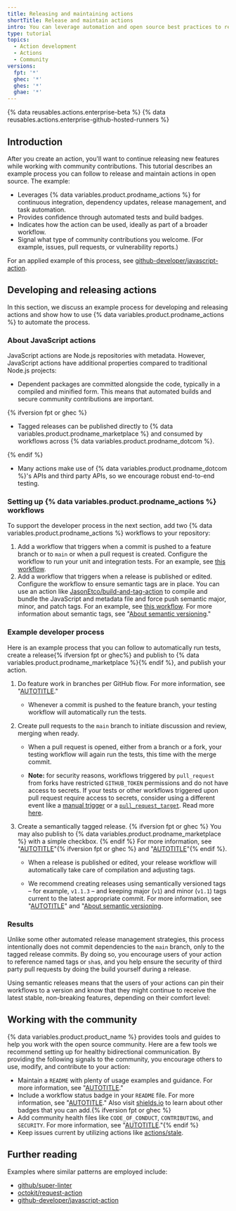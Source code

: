 ```yaml
---
title: Releasing and maintaining actions
shortTitle: Release and maintain actions
intro: You can leverage automation and open source best practices to release and maintain actions.
type: tutorial
topics:
  - Action development
  - Actions
  - Community
versions:
  fpt: '*'
  ghec: '*'
  ghes: '*'
  ghae: '*'
---
```


{% data reusables.actions.enterprise-beta %}
{% data reusables.actions.enterprise-github-hosted-runners %}

## Introduction

After you create an action, you'll want to continue releasing new features while working with community contributions. This tutorial describes an example process you can follow to release and maintain actions in open source. The example:

* Leverages {% data variables.product.prodname_actions %} for continuous integration, dependency updates, release management, and task automation.
* Provides confidence through automated tests and build badges.
* Indicates how the action can be used, ideally as part of a broader workflow.
* Signal what type of community contributions you welcome. (For example, issues, pull requests, or vulnerability reports.)

For an applied example of this process, see [github-developer/javascript-action](https://github.com/github-developer/javascript-action).

## Developing and releasing actions

In this section, we discuss an example process for developing and releasing actions and show how to use {% data variables.product.prodname_actions %} to automate the process.

### About JavaScript actions

JavaScript actions are Node.js repositories with metadata. However, JavaScript actions have additional properties compared to traditional Node.js projects:

* Dependent packages are committed alongside the code, typically in a compiled and minified form. This means that automated builds and secure community contributions are important.

{% ifversion fpt or ghec %}

* Tagged releases can be published directly to {% data variables.product.prodname_marketplace %} and consumed by workflows across {% data variables.product.prodname_dotcom %}.

{% endif %}

* Many actions make use of {% data variables.product.prodname_dotcom %}'s APIs and third party APIs, so we encourage robust end-to-end testing.

### Setting up {% data variables.product.prodname_actions %} workflows

To support the developer process in the next section, add two {% data variables.product.prodname_actions %} workflows to your repository:

1. Add a workflow that triggers when a commit is pushed to a feature branch or to `main` or when a pull request is created. Configure the workflow to run your unit and integration tests. For an example, see [this workflow](https://github.com/github-developer/javascript-action/blob/963a3b9a9c662fd499419a240ed8c49411ff5add/.github/workflows/test.yml).
2. Add a workflow that triggers when a release is published or edited. Configure the workflow to ensure semantic tags are in place. You can use an action like [JasonEtco/build-and-tag-action](https://github.com/JasonEtco/build-and-tag-action) to compile and bundle the JavaScript and metadata file and force push semantic major, minor, and patch tags. For an example, see [this workflow](https://github.com/github-developer/javascript-action/blob/963a3b9a9c662fd499419a240ed8c49411ff5add/.github/workflows/publish.yml). For more information about semantic tags, see "[About semantic versioning](https://docs.npmjs.com/about-semantic-versioning)."

### Example developer process

Here is an example process that you can follow to automatically run tests, create a release{% ifversion fpt or ghec%} and publish to {% data variables.product.prodname_marketplace %}{% endif %}, and publish your action.

1. Do feature work in branches per GitHub flow. For more information, see "[AUTOTITLE](/get-started/quickstart/github-flow)."
   * Whenever a commit is pushed to the feature branch, your testing workflow will automatically run the tests.

2. Create pull requests to the `main` branch to initiate discussion and review, merging when ready.

   * When a pull request is opened, either from a branch or a fork, your testing workflow will again run the tests, this time with the merge commit.

   * **Note:** for security reasons, workflows triggered by `pull_request` from forks have restricted `GITHUB_TOKEN` permissions and do not have access to secrets. If your tests or other workflows triggered upon pull request require access to secrets, consider using a different event like a [manual trigger](/actions/using-workflows/events-that-trigger-workflows#manual-events) or a [`pull_request_target`](/actions/using-workflows/events-that-trigger-workflows#pull_request_target). Read more [here](/actions/using-workflows/events-that-trigger-workflows#pull-request-events-for-forked-repositories).

3. Create a semantically tagged release. {% ifversion fpt or ghec %} You may also publish to {% data variables.product.prodname_marketplace %} with a simple checkbox. {% endif %} For more information, see "[AUTOTITLE](/repositories/releasing-projects-on-github/managing-releases-in-a-repository#creating-a-release)"{% ifversion fpt or ghec %} and "[AUTOTITLE](/actions/creating-actions/publishing-actions-in-github-marketplace#publishing-an-action)"{% endif %}.

   * When a release is published or edited, your release workflow will automatically take care of compilation and adjusting tags.

   * We recommend creating releases using semantically versioned tags – for example, `v1.1.3` – and keeping major (`v1`) and minor (`v1.1`) tags current to the latest appropriate commit. For more information, see "[AUTOTITLE](/actions/creating-actions/about-custom-actions#using-release-management-for-actions)" and "[About semantic versioning](https://docs.npmjs.com/about-semantic-versioning).

### Results

Unlike some other automated release management strategies, this process intentionally does not commit dependencies to the `main` branch, only to the tagged release commits. By doing so, you encourage users of your action to reference named tags or `sha`s, and you help ensure the security of third party pull requests by doing the build yourself during a release.

Using semantic releases means that the users of your actions can pin their workflows to a version and know that they might continue to receive the latest stable, non-breaking features, depending on their comfort level:

## Working with the community

{% data variables.product.product_name %} provides tools and guides to help you work with the open source community. Here are a few tools we recommend setting up for healthy bidirectional communication. By providing the following signals to the community, you encourage others to use, modify, and contribute to your action:

* Maintain a `README` with plenty of usage examples and guidance. For more information, see "[AUTOTITLE](/repositories/managing-your-repositorys-settings-and-features/customizing-your-repository/about-readmes)."
* Include a workflow status badge in your `README` file. For more information, see "[AUTOTITLE](/actions/monitoring-and-troubleshooting-workflows/adding-a-workflow-status-badge)." Also visit [shields.io](https://shields.io/) to learn about other badges that you can add.{% ifversion fpt or ghec %}
* Add community health files like `CODE_OF_CONDUCT`, `CONTRIBUTING`, and `SECURITY`. For more information, see "[AUTOTITLE](/communities/setting-up-your-project-for-healthy-contributions/creating-a-default-community-health-file#supported-file-types)."{% endif %}
* Keep issues current by utilizing actions like [actions/stale](https://github.com/actions/stale).

## Further reading

Examples where similar patterns are employed include:

* [github/super-linter](https://github.com/github/super-linter)
* [octokit/request-action](https://github.com/octokit/request-action)
* [github-developer/javascript-action](https://github.com/github-developer/javascript-action)
